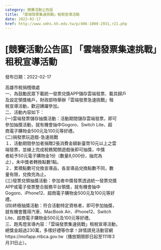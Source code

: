 ```yaml
---
category: 競賽活動公告區
title: 「雲端發票集速挑戰」租稅宣導活動
date: 2022-02-17
href: http://www.smhs.kh.edu.tw/p/406-1000-2931,r21.php
---
```


# [競賽活動公告區] 「雲端發票集速挑戰」租稅宣導活動

發布日期：2022-02-17

<div><div></div><div>高雄市稅捐稽徵處<br> 一、為鼓勵民眾下載統一發票兌獎APP儲存雲端發票、載具歸戶<br> 及設定領獎帳戶，財政部特舉辦「雲端發票急速挑戰」租<br> 稅宣導活動，歡迎踴躍參加。<br> 二、活動內容如下：<br> (一)雲端發票儲存抽獎活動：活動期間儲存雲端發票，即可<br> 參加抽獎活動，就有機會抽中Gogoro、Switch Lite、超<br> 商電子購物金500元及100元等好禮。<br> (二)捐發票玩遊戲-急速挑戰<br> １、活動期間參加者捐贈2張消費金額新臺幣10元以上之雲<br> 端發票，並線上完成稅務闖關遊戲後即可抽獎，中獎<br> 者給予50元電子購物金1份（數量8,000份，抽完為<br> 止），未中獎者轉換點數1點。<br> ２、累積點數可兌換宣導品，各宣導品兌換點數不同，數<br> 量有限，兌換完為止。<br> (三)發票兌領抽獎活動：參加者中獎發票透過統一發票兌獎<br> APP或電子發票整合服務平台領獎，就有機會抽中<br> Gogoro、iPhone12、超商電子購物金500元及100元等好<br> 禮。<br> (四)終極抽獎活動：符合活動特定資格者，即可參加抽獎，<br> 就有機會獲得汽車、MacBook Air、iPhone12、Switch<br> Lite、超商電子購物金500元及100元等好禮。<br> 三、跑馬燈宣導內容：「雲端發票集速挑戰」租稅宣導活動，<br> 總獎金超過230萬，多樣好禮等你拿！詳情請見活動官網<br> https://mofapp.ntbca.gov.tw（播放期限即日起至111年3<br> 月31日止）。</div></div>

